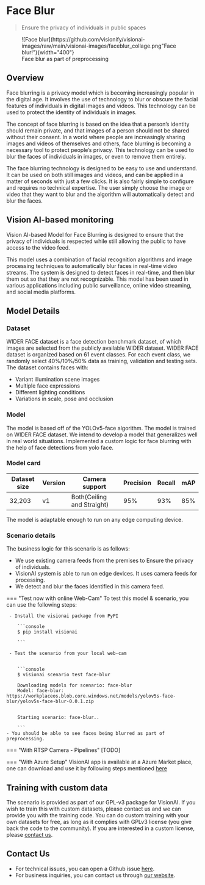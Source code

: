 # **Face Blur** 

> Ensure the privacy of individuals in public spaces
<figure markdown>
  ![Face blur](https://github.com/visionify/visionai-images/raw/main/visionai-images/faceblur_collage.png"Face blur!"){width="400"}
  <figcaption>Face blur as part of preprocessing</figcaption>
</figure>


## Overview

Face blurring is a privacy model which is becoming increasingly popular in the digital age. It involves the use of technology to blur or obscure the facial features of individuals in digital images and videos. This technology can be used to protect the identity of individuals in images.

The concept of face blurring is based on the idea that a person’s identity should remain private, and that images of a person should not be shared without their consent. In a world where people are increasingly sharing images and videos of themselves and others, face blurring is becoming a necessary tool to protect people’s privacy. This technology can be used to blur the faces of individuals in images, or even to remove them entirely.

The face blurring technology is designed to be easy to use and understand. It can be used on both still images and videos, and can be applied in a matter of seconds with just a few clicks. It is also fairly simple to configure and requires no technical expertise. The user simply choose the image or video that they want to blur and the algorithm will automatically detect and blur the faces.


## Vision AI-based monitoring 

Vision AI-based Model for Face Blurring is designed to ensure that the privacy of individuals is respected while still allowing the public to have access to the video feed.

This model uses a combination of facial recognition algorithms and image processing techniques to automatically blur faces in real-time video streams. The system is designed to detect faces in real-time, and then blur them out so that they are not recognizable. This model has been used in various applications including public surveillance, online video streaming, and social media platforms.

## Model Details

### Dataset

WIDER FACE dataset is a face detection benchmark dataset, of which images are selected from the publicly available WIDER dataset. WIDER FACE dataset is organized based on 61 event classes. For each event class, we randomly select 40%/10%/50% data as training, validation and testing sets. 
The dataset contains faces with:

- Variant illumination scene images
- Multiple face expressions
- Different lighting conditions
- Variations in scale, pose and occlusion



### Model 

The model is based off of the YOLOv5-face algorithm. The model is trained on WIDER FACE dataset. We intend to develop a model that generalizes well in real world situations. Implemented a custom logic for face blurring with the help of face detections from yolo face.

### Model card

 <div class="table">
    <table class="fl-table">
        <thead>
        <tr><th>Dataset size</th>
            <th>Version</th>
            <th>Camera support</th>
            <th>Precision</th>
            <th>Recall</th>
            <th> mAP  </th>  
        </thead>
        <tbody>
        <tr>
            <td>32,203</td>
            <td>v1</td>
            <td>Both(Ceiling and Straight)</td>
            <td>95% </td>
            <td>93% </td>
            <td>85% </td>
        </tr>
        </tbody>
    </table>
</div>



The model is adaptable enough to run on any edge computing device.


### Scenario details

The business logic for this scenario is as follows: 

- We use existing camera feeds from the premises to Ensure the privacy of individuals.
- VisionAI system is able to run on edge devices. It uses camera feeds for processing. 
- We detect and blur the faces identified in this camera feed.

=== "Test now with online Web-Cam"
     To test this model & scenario, you can use the following steps:

     - Install the visionai package from PyPI
     
        ```console
        $ pip install visionai
        
        ```
     
     - Test the scenario from your local web-cam
     

        ```console
        $ visionai scenario test face-blur

        Downloading models for scenario: face-blur
        Model: face-blur: https://workplaceos.blob.core.windows.net/models/yolov5s-face-blur/yolov5s-face-blur-0.0.1.zip
        

        Starting scenario: face-blur..

        ```
    - You should be able to see faces being blurred as part of preprocessing.

=== "With RTSP Camera - Pipelines"
     [TODO]
 
=== "With Azure Setup"
     VisionAI app is available at a Azure Market place, one can download and use it by following steps mentioned [here](../overview/azure-managed-app.md)



## Training with custom data

The scenario is provided as part of our GPL-v3 package for VisionAI. If you wish to train this with custom datasets, please contact us and we can provide you with the training code. You can do custom training with your own datasets for free, as long as it complies with GPLv3 license (you give back the code to the community). If you are interested in a custom license, please [contact us](../company/contact.md).

## Contact Us

- For technical issues, you can open a Github issue [here](https://github.com/visionify/visionai).
- For business inquiries, you can contact us through [our website](https://visionify.ai/contact).